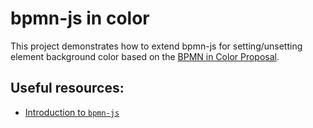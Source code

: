 # bpmn-js in color

This project demonstrates how to extend bpmn-js for setting/unsetting element background color based on the [BPMN in Color Proposal](https://github.com/bpmn-miwg/bpmn-in-color).

## Useful resources:
- [Introduction to `bpmn-js`](https://bpmn.io/toolkit/bpmn-js/walkthrough/)
